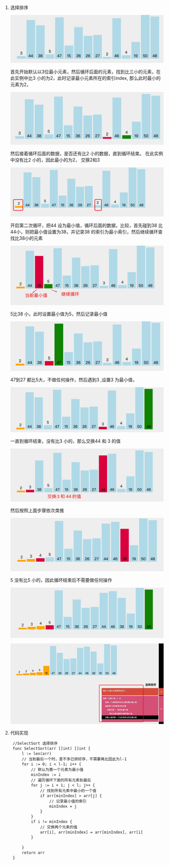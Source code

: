 1. 选择排序

   ![avatar](../assets/select.jpg)

   首先开始默认以3位最小元素，然后循环后面的元素，找到比三小的元素，在此实例中比3 小的为2，此时记录最小元素所在的索引index, 那么此时最小的元素为2，

   ![avatar](../assets/select1.jpg)

   然后接着循环后面的数据，是否还有比2 小的数据，直到循环结束。 在此实例中没有比2 小的，因此最小的为2， 交换2和3 

   ![avatar](../assets/select2.jpg)

   开启第二次循环，把44 设为最小值，循环后面的数据，比较，首先碰到38 比44小，则把最小值设置为38，并记录38 的索引为最小索引，然后继续循环查找比38小的元素

   ![avatar](../assets/select3.jpg)

   5比38 小，此时设置最小值为5，然后记录最小值

   ![avatar](../assets/select4.jpg)

   47到27 都比5大，不做任何操作，然后遇到3 ,设置3 为最小值，

   ![avatar](../assets/select5.jpg)

   一直到循环结束，没有比3 小的，那么交换44 和 3 的值

   ![avatar](../assets/select6.jpg)

   然后按照上面步骤依次类推

   ![avatar](../assets/select7.jpg)

   5 没有比5 小的，因此循环结束后不需要做任何操作

   ![avatar](../assets/select8.jpg)

   ![avatar](../assets/select9.jpg)

2. 代码实现

        //SelectSort 选择排序
        func SelectSort(arr []int) []int {
            l := len(arr)
            // 当到最后一个时，差不多已排好序，不需要再比因此为l-1
            for i := 0; i < l-1; i++ {
                // 默认为第一个元素为最小值
                minIndex := i
                // 遍历循环下面的所有元素到最后
                for j := i + 1; j < l; j++ {
                    // 找到所有元素中最小的一个值
                    if arr[minIndex] > arr[j] {
                        // 记录最小值的索引
                        minIndex = j
                    }
                }
                if i != minIndex {
                    // 交换两个元素的值
                    arr[i], arr[minIndex] = arr[minIndex], arr[i]
                }

            }
            return arr
        }